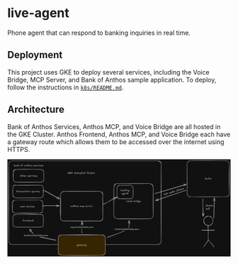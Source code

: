 # live-agent

Phone agent that can respond to banking inquiries in real time.

## Deployment

This project uses GKE to deploy several services, including the Voice Bridge, MCP Server, and Bank of Anthos sample application. To deploy, follow the instructions in [`k8s/README.md`](./k8s/README.md).

## Architecture

Bank of Anthos Services, Anthos MCP, and Voice Bridge are all hosted in the GKE Cluster. Anthos Frontend, Anthos MCP, and Voice Bridge each have a gateway route which allows them to be accessed over the internet using HTTPS.

![Architecture Diagram](./architecture.png)


